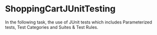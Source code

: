 # ShoppingCartJUnitTesting
In the following task, the use of JUnit tests which includes Parameterized tests, Test Categories and Suites &amp; Test Rules.
